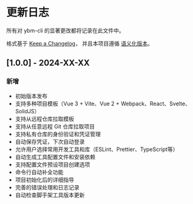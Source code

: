 # 更新日志

所有对 ybm-cli 的显著更改都将记录在此文件中。

格式基于 [Keep a Changelog](https://keepachangelog.com/zh-CN/1.0.0/)，
并且本项目遵循 [语义化版本](https://semver.org/lang/zh-CN/)。

## [1.0.0] - 2024-XX-XX

### 新增

- 初始版本发布
- 支持多种项目模板（Vue 3 + Vite、Vue 2 + Webpack、React、Svelte、SolidJS）
- 支持从远程仓库拉取模板
- 支持从任意远程 Git 仓库拉取项目
- 支持私有仓库的身份验证和凭证管理
- 自动保存凭证，下次自动登录
- 允许用户选择常用开发工具和库（ESLint、Prettier、TypeScript等）
- 自动生成工具配置文件和安装依赖
- 支持配置文件预设项目创建选项
- 命令行自动补全功能
- 项目初始化后的详细指导
- 完善的错误处理和日志记录
- 自动检查脚手架工具版本更新
